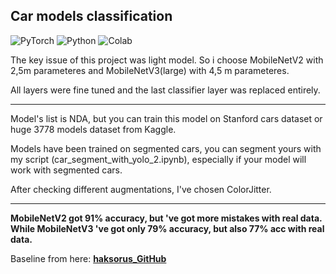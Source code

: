 ## Car models classification

![PyTorch](https://img.shields.io/badge/PyTorch-EE4C2C?style=for-the-badge&logo=pytorch&logoColor=white) ![Python](https://img.shields.io/badge/python-3670A0?style=for-the-badge&logo=python&logoColor=ffdd54)  ![Colab](https://img.shields.io/badge/google_colaboratory-F9AB00?style=for-the-badge&logo=google-colab&logoColor=white)

The key issue of this project was light model. So i choose MobileNetV2 with 2,5m parameteres and MobileNetV3(large) with 4,5 m parameteres.

All layers were fine tuned and the last classifier layer was replaced entirely.
___
Model's list is NDA, but you can train this model on Stanford cars dataset or huge 3778 models dataset from Kaggle.

Models have been trained on segmented cars, you can segment yours with my script (car_segment_with_yolo_2.ipynb), especially if your model will work with segmented cars.

After checking different augmentations, I've chosen ColorJitter.
___
**MobileNetV2 got 91% accuracy, but 've got more mistakes with real data. While MobileNetV3 've got only 79% accuracy, but also 77% acc with real data.**

Baseline from here: **[haksorus_GitHub](https://github.com/haksorus/mobilenetv2-cars-classification/blob/main/mobilenetv2_training.ipynb)**
